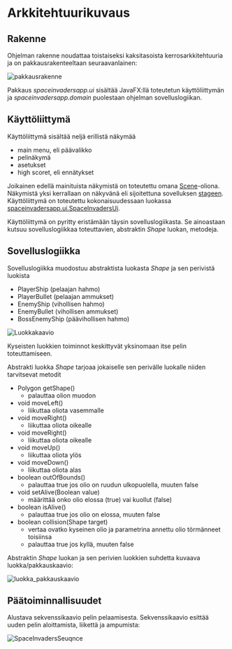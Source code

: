 # Arkkitehtuurikuvaus

## Rakenne

Ohjelman rakenne noudattaa toistaiseksi kaksitasoista kerrosarkkitehtuuria ja on pakkausrakenteeltaan seuraavanlainen:

![pakkausrakenne](https://user-images.githubusercontent.com/46067482/116990283-8e4a9580-acdb-11eb-918d-4b807eb2ef0f.jpg)

Pakkaus _spaceinvadersapp.ui_ sisältää JavaFX:llä toteutetun käyttöliittymän ja _spaceinvadersapp.domain_ puolestaan ohjelman sovelluslogiikan.

## Käyttöliittymä

Käyttöliittymä sisältää neljä erillistä näkymää
- main menu, eli päävalikko
- pelinäkymä
- asetukset
- high scoret, eli ennätykset

Joikainen edellä mainituista näkymistä on toteutettu omana [Scene](https://docs.oracle.com/javase/8/javafx/api/javafx/scene/Scene.html)-oliona. Näkymistä yksi kerrallaan on näkyvänä eli sijoitettuna sovelluksen [stageen](https://docs.oracle.com/javase/8/javafx/api/javafx/stage/Stage.html). Käyttöliittymä on toteutettu kokonaisuudessaan luokassa [spaceinvadersapp.ui.SpaceInvadersUi](https://github.com/asianomainen/ot-harjoitustyo/blob/master/SpaceInvaders/src/main/java/spaceinvadersapp/ui/SpaceInvadersUi.java).

Käyttöliittymä on pyritty eristämään täysin sovelluslogiikasta. Se ainoastaan kutsuu sovelluslogiikkaa toteuttavien, abstraktin _Shape_ luokan, metodeja.

## Sovelluslogiikka

Sovelluslogiikka muodostuu abstraktista luokasta _Shape_ ja sen perivistä luokista
- PlayerShip (pelaajan hahmo)
- PlayerBullet (pelaajan ammukset)
- EnemyShip (vihollisen hahmo)
- EnemyBullet (vihollisen ammukset)
- BossEnemyShip (päävihollisen hahmo)

![Luokkakaavio](https://user-images.githubusercontent.com/46067482/116996687-7cb9bb80-ace4-11eb-83f0-3eea687b44d4.jpg)

Kyseisten luokkien toiminnot keskittyvät yksinomaan itse pelin toteuttamiseen.

Abstrakti luokka _Shape_ tarjoaa jokaiselle sen perivälle luokalle niiden tarvitsevat metodit
- Polygon getShape()
  - palauttaa olion muodon
- void moveLeft()
  - liikuttaa oliota vasemmalle
- void moveRight()
  - liikuttaa oliota oikealle
- void moveRight()
  - liikuttaa oliota oikealle
- void moveUp()
  - liikuttaa oliota ylös
- void moveDown()
  - liikuttaa oliota alas
- boolean outOfBounds()
  - palauttaa true jos olio on ruudun ulkopuolella, muuten false
- void setAlive(Boolean value)
  - määrittää onko olio elossa (true) vai kuollut (false)
- boolean isAlive()
  - palauttaa true jos olio on elossa, muuten false
- boolean collision(Shape target)
  - vertaa ovatko kyseinen olio ja parametrina annettu olio törmänneet toisiinsa
  - palauttaa true jos kyllä, muuten false

Abstraktin _Shape_ luokan ja sen perivien luokkien suhdetta kuvaava luokka/pakkauskaavio:

![luokka_pakkauskaavio](https://user-images.githubusercontent.com/46067482/117036766-76d8d000-ad0e-11eb-8648-6706a10ecdac.jpg)

## Päätoiminnallisuudet

Alustava sekvenssikaavio pelin pelaamisesta. Sekvenssikaavio esittää uuden pelin aloittamista, liikettä ja ampumista:

![SpaceInvadersSeuqnce](https://user-images.githubusercontent.com/46067482/116302653-201d4480-a7aa-11eb-813a-a5b405320db3.png)
